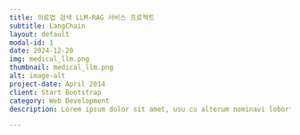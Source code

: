 ```yaml
---
title: 의료법 검색 LLM-RAG 서비스 프로젝트
subtitle: LangChain
layout: default
modal-id: 1
date: 2024-12-20
img: medical_llm.png
thumbnail: medical_llm.png
alt: image-alt
project-date: April 2014
client: Start Bootstrap
category: Web Development
description: Lorem ipsum dolor sit amet, usu cu alterum nominavi lobortis. At duo novum diceret. Tantas apeirian vix et, usu sanctus postulant inciderint ut, populo diceret necessitatibus in vim. Cu eum dicam feugiat noluisse.

---
```

